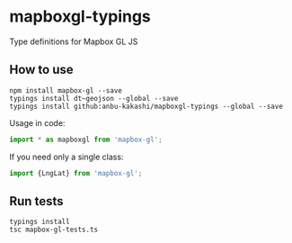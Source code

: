 # mapboxgl-typings
Type definitions for Mapbox GL JS

## How to use
``` shell
npm install mapbox-gl --save
typings install dt~geojson --global --save
typings install github:anbu-kakashi/mapboxgl-typings --global --save
```
Usage in code:
``` typescript
import * as mapboxgl from 'mapbox-gl';
```
If you need only a single class:
``` typescript
import {LngLat} from 'mapbox-gl';
```

## Run tests
``` shell
typings install
tsc mapbox-gl-tests.ts
```
